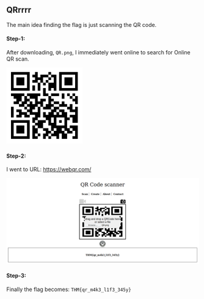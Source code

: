 ## QRrrrr
The main idea finding the flag is just scanning the QR code.

#### Step-1:
After downloading, `QR.png`, I immediately went online to search for Online QR scan.

<img src="QR.png">

#### Step-2:
I went to URL: https://webqr.com/

<img src="Flag.png">

#### Step-3:
Finally the flag becomes:
`THM{qr_m4k3_l1f3_345y}`
